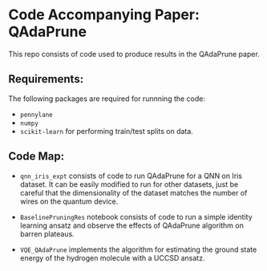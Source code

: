 # Code Accompanying Paper: QAdaPrune

This repo consists of code used to produce results in the QAdaPrune paper.

## Requirements:

The following packages are required for runnning the code:

- `pennylane`
- `numpy`
- `scikit-learn` for performing train/test splits on data.

## Code Map:

- `qnn_iris_expt` consists of code to run QAdaPrune for a QNN on Iris dataset. It can be easily modified to run for other datasets, just be careful that the dimensionality of the dataset matches the number of wires on the quantum device.

- `BaselinePruningRes` notebook consists of code to run a simple identity learning ansatz and observe the effects of QAdaPrune algorithm on barren plateaus.

- `VQE_QAdaPrune` implements the algorithm for estimating the ground state energy of the hydrogen molecule with a UCCSD ansatz. 

